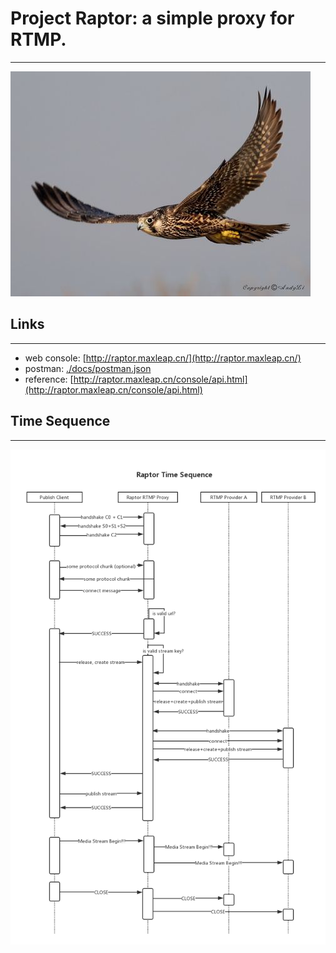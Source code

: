 # Project Raptor: a simple proxy for RTMP.
----------------------------------
![raptor](docs/raptor.jpg "raptor")

## Links
--------------------------------------------
- web console: [http://raptor.maxleap.cn/](http://raptor.maxleap.cn/)
- postman: [./docs/postman.json](./docs/postman.json)
- reference: [http://raptor.maxleap.cn/console/api.html](http://raptor.maxleap.cn/console/api.html)

## Time Sequence
----------------------------------
![time_sequence_diagram](docs/timeseq.png "time_sequence")

